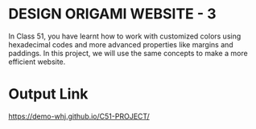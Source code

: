 # DESIGN ORIGAMI WEBSITE - 3

In Class 51, you have learnt how to work with customized colors using hexadecimal codes
and more advanced properties like margins and paddings.
In this project, we will use the same concepts to make a more efficient website.

# Output Link
https://demo-whj.github.io/C51-PROJECT/

